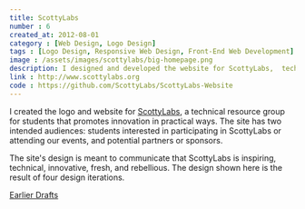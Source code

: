 ```yaml
---
title: ScottyLabs
number : 6
created_at: 2012-08-01
category : [Web Design, Logo Design]
tags : [Logo Design, Responsive Web Design, Front-End Web Development]
image : /assets/images/scottylabs/big-homepage.png
description: I designed and developed the website for ScottyLabs,  technical resource group for students that promotes innovation in practical ways.
link : http://www.scottylabs.org
code : https://github.com/ScottyLabs/ScottyLabs-Website
---
```


I created the logo and website for <a href="http://www.scottylabs.org">ScottyLabs</a>, a technical resource group for students that promotes innovation in practical ways. The site has two intended audiences: students interested in participating in ScottyLabs or attending our events, and potential partners or sponsors.

The site's design is meant to communicate that ScottyLabs is inspiring, technical, innovative, fresh, and rebellious. The design shown here is the result of four design iterations.

<p><a class="button large" href="https://www.dropbox.com/sh/qjjluako5vmsa5h/NTUsSCl-0h">Earlier Drafts</a></p>